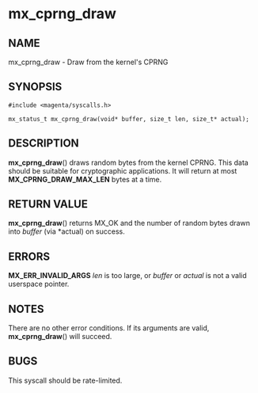 # mx_cprng_draw

## NAME

mx_cprng_draw - Draw from the kernel's CPRNG

## SYNOPSIS

```
#include <magenta/syscalls.h>

mx_status_t mx_cprng_draw(void* buffer, size_t len, size_t* actual);
```

## DESCRIPTION

**mx_cprng_draw**() draws random bytes from the kernel CPRNG.  This data should be
suitable for cryptographic applications.  It will return at most
**MX_CPRNG_DRAW_MAX_LEN** bytes at a time.

## RETURN VALUE

**mx_cprng_draw**() returns MX_OK and the number of random bytes
drawn into *buffer* (via *actual) on success.

## ERRORS

**MX_ERR_INVALID_ARGS** *len* is too large, or *buffer* or *actual* is
not a valid userspace pointer.

## NOTES

There are no other error conditions.  If its arguments are valid,
**mx_cprng_draw**() will succeed.

## BUGS

This syscall should be rate-limited.
